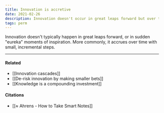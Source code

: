 ```yaml
---
title: Innovation is accretive
date: 2021-02-26
description: Innovation doesn't occur in great leaps forward but over time, in small, incremental steps.
tags: perm
---
```

Innovation doesn't typically happen in great leaps forward, or in sudden "eureka" moments of inspiration. More commonly, it accrues over time with small, incremental steps. 

---
#### Related
- [[Innovation cascades]]
- [[De-risk innovation by making smaller bets]]
- [[Knowledge is a compounding investment]]

#### Citations
- [[≈ Ahrens - How to Take Smart Notes]]